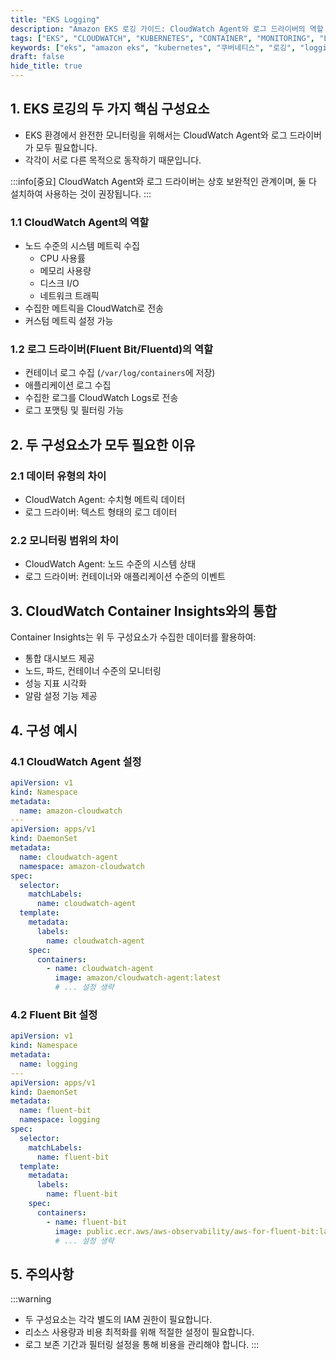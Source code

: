 ```yaml
---
title: "EKS Logging"
description: "Amazon EKS 로깅 가이드: CloudWatch Agent와 로그 드라이버의 역할 이해하기: Amazon EKS 환경에서 CloudWatch Agent와 로그 드라이버(Fluent Bit/Fluentd)의 역할과 차이점을 명확히 설명합니다. 각 구성요소의 목적과 함께 사용해야 하는 이유를 알아봅니다."
tags: ["EKS", "CLOUDWATCH", "KUBERNETES", "CONTAINER", "MONITORING", "LOGGING", "AWS", "DEVOPS"]
keywords: ["eks", "amazon eks", "kubernetes", "쿠버네티스", "로깅", "logging", "클라우드워치", "cloudwatch", "컨테이너", "container", "모니터링", "monitoring", "데브옵스", "devops", "플루언트비트", "fluent bit", "플루언트디", "fluentd"]
draft: false
hide_title: true
---
```


## 1. EKS 로깅의 두 가지 핵심 구성요소

- EKS 환경에서 완전한 모니터링을 위해서는 CloudWatch Agent와 로그 드라이버가 모두 필요합니다. 
- 각각이 서로 다른 목적으로 동작하기 때문입니다.

:::info[중요]
CloudWatch Agent와 로그 드라이버는 상호 보완적인 관계이며, 둘 다 설치하여 사용하는 것이 권장됩니다.
:::

### 1.1 CloudWatch Agent의 역할
- 노드 수준의 시스템 메트릭 수집
    - CPU 사용률
    - 메모리 사용량
    - 디스크 I/O
    - 네트워크 트래픽
- 수집한 메트릭을 CloudWatch로 전송
- 커스텀 메트릭 설정 가능

### 1.2 로그 드라이버(Fluent Bit/Fluentd)의 역할
- 컨테이너 로그 수집 (`/var/log/containers`에 저장)
- 애플리케이션 로그 수집
- 수집한 로그를 CloudWatch Logs로 전송
- 로그 포맷팅 및 필터링 가능

## 2. 두 구성요소가 모두 필요한 이유

### 2.1 데이터 유형의 차이
- CloudWatch Agent: 수치형 메트릭 데이터
- 로그 드라이버: 텍스트 형태의 로그 데이터

### 2.2 모니터링 범위의 차이
- CloudWatch Agent: 노드 수준의 시스템 상태
- 로그 드라이버: 컨테이너와 애플리케이션 수준의 이벤트

## 3. CloudWatch Container Insights와의 통합

Container Insights는 위 두 구성요소가 수집한 데이터를 활용하여:
- 통합 대시보드 제공
- 노드, 파드, 컨테이너 수준의 모니터링
- 성능 지표 시각화
- 알람 설정 기능 제공

## 4. 구성 예시

### 4.1 CloudWatch Agent 설정
```yaml
apiVersion: v1
kind: Namespace
metadata:
  name: amazon-cloudwatch
---
apiVersion: apps/v1
kind: DaemonSet
metadata:
  name: cloudwatch-agent
  namespace: amazon-cloudwatch
spec:
  selector:
    matchLabels:
      name: cloudwatch-agent
  template:
    metadata:
      labels:
        name: cloudwatch-agent
    spec:
      containers:
        - name: cloudwatch-agent
          image: amazon/cloudwatch-agent:latest
          # ... 설정 생략
```

### 4.2 Fluent Bit 설정
```yaml
apiVersion: v1
kind: Namespace
metadata:
  name: logging
---
apiVersion: apps/v1
kind: DaemonSet
metadata:
  name: fluent-bit
  namespace: logging
spec:
  selector:
    matchLabels:
      name: fluent-bit
  template:
    metadata:
      labels:
        name: fluent-bit
    spec:
      containers:
        - name: fluent-bit
          image: public.ecr.aws/aws-observability/aws-for-fluent-bit:latest
          # ... 설정 생략
```

## 5. 주의사항

:::warning
- 두 구성요소는 각각 별도의 IAM 권한이 필요합니다.
- 리소스 사용량과 비용 최적화를 위해 적절한 설정이 필요합니다.
- 로그 보존 기간과 필터링 설정을 통해 비용을 관리해야 합니다.
  :::